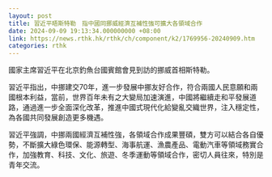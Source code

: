 ```yaml
---
layout: post
title: 習近平晤斯特勒　指中國同挪威經濟互補性強可擴大各領域合作　
date: 2024-09-09 19:13:34.000000000 +08:00
link: https://news.rthk.hk/rthk/ch/component/k2/1769956-20240909.htm
categories: rthk
---
```


國家主席習近平在北京釣魚台國賓館會見到訪的挪威首相斯特勒。

習近平指出，中挪建交70年，進一步發展中挪友好合作，符合兩國人民意願和兩國根本利益，當前，世界百年未有之大變局加速演進，中國將繼續走和平發展道路，通過進一步全面深化改革，推進中國式現代化給變亂交織世界，注入穩定性，為各國共同發展創造更多機遇。

習近平強調，中挪兩國經濟互補性強，各領域合作成果豐碩，雙方可以結合各自優勢，不斷擴大綠色環保、能源轉型、海事航運、漁農產品、電動汽車等領域務實合作，加強教育、科技、文化、旅遊、冬季運動等領域合作，密切人員往來，特別是青年交流。
